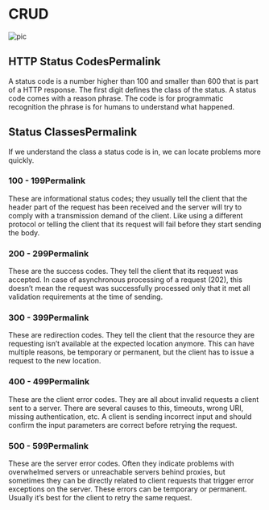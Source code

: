 # CRUD

![pic](https://th.bing.com/th/id/R.3f3aff1f88b1f15c0778ff36b140360d?rik=SXJWauLtd8wM3g&pid=ImgRaw&r=0)

## HTTP Status CodesPermalink

A status code is a number higher than 100 and smaller than 600 that is part of a HTTP response. The first digit defines the class of the status. A status code comes with a reason phrase. The code is for programmatic recognition the phrase is for humans to understand what happened.

## Status ClassesPermalink

If we understand the class a status code is in, we can locate problems more quickly.

### 100 - 199Permalink

These are informational status codes; they usually tell the client that the header part of the request has been received and the server will try to comply with a transmission demand of the client. Like using a different protocol or telling the client that its request will fail before they start sending the body.

### 200 - 299Permalink

These are the success codes. They tell the client that its request was accepted. In case of asynchronous processing of a request (202), this doesn’t mean the request was successfully processed only that it met all validation requirements at the time of sending.

### 300 - 399Permalink

These are redirection codes. They tell the client that the resource they are requesting isn’t available at the expected location anymore. This can have multiple reasons, be temporary or permanent, but the client has to issue a request to the new location.

### 400 - 499Permalink

These are the client error codes. They are all about invalid requests a client sent to a server. There are several causes to this, timeouts, wrong URI, missing authentication, etc. A client is sending incorrect input and should confirm the input parameters are correct before retrying the request.

### 500 - 599Permalink

These are the server error codes. Often they indicate problems with overwhelmed servers or unreachable servers behind proxies, but sometimes they can be directly related to client requests that trigger error exceptions on the server. These errors can be temporary or permanent. Usually it’s best for the client to retry the same request.
